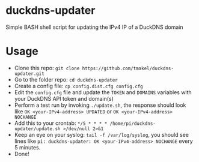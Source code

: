 # duckdns-updater
Simple BASH shell script for updating the IPv4 IP of a DuckDNS domain

# Usage
- Clone this repo: `git clone https://github.com/tmakel/duckdns-updater.git`
- Go to the folder repo: `cd duckdns-updater`
- Create a config file: `cp config.dist.cfg config.cfg`
- Edit the `config.cfg` file and update the `TOKEN` and `DOMAINS` variables with your DuckDNS API token and domain(s)
- Perform a test run by invoking `./update.sh`, the response should look like `OK <your-IPv4-address> UPDATED` or `OK <your-IPv4-address> NOCHANGE`
- Add this to your crontab: `*/5 * * * * /home/pi/duckdns-updater/update.sh >/dev/null 2>&1`
- Keep an eye on your syslog: `tail -f /var/log/syslog`, you should see lines like `pi: duckdns-updater: OK <your-IPv4-address> NOCHANGE` every 5 minutes.
- Done!